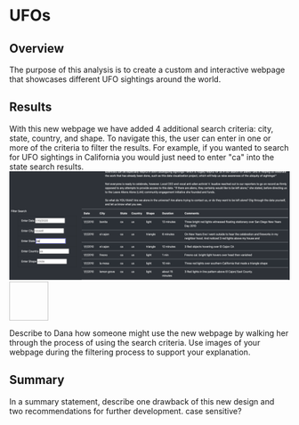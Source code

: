 # UFOs

## Overview
The purpose of this analysis is to create a custom and interactive webpage that showcases different UFO sightings around the world. 

## Results
With this new webpage we have added 4 additional search criteria: city, state, country, and shape. To navigate this, the user can enter in one or more of the criteria to filter the results. For example, if you wanted to search for UFO sightings in California you would just need to enter "ca" into the state search results. 
![](Resources/filter_by_state.png) <img align="center" width="70" height="70">


Describe to Dana how someone might use the new webpage by walking her through the process of using the search criteria. Use images of your webpage during the filtering process to support your explanation.

## Summary
In a summary statement, describe one drawback of this new design and two recommendations for further development.
case sensitive?
